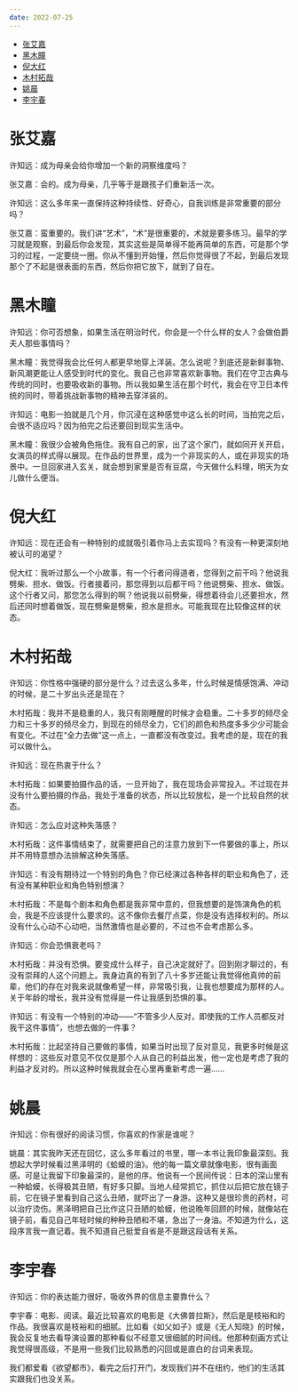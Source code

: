 ```yaml
---
date: 2022-07-25
---
```


- [张艾嘉](#%E5%BC%A0%E8%89%BE%E5%98%89)
- [黑木瞳](#%E9%BB%91%E6%9C%A8%E7%9E%B3)
- [倪大红](#%E5%80%AA%E5%A4%A7%E7%BA%A2)
- [木村拓哉](#%E6%9C%A8%E6%9D%91%E6%8B%93%E5%93%89)
- [姚晨](#%E5%A7%9A%E6%99%A8)
- [李宇春](#%E6%9D%8E%E5%AE%87%E6%98%A5)

# 张艾嘉

许知远：成为母亲会给你增加一个新的洞察维度吗？

张艾嘉：会的。成为母亲，几乎等于是跟孩子们重新活一次。

许知远：这么多年来一直保持这种持续性、好奇心，自我训练是非常重要的部分吗？

张艾嘉：蛮重要的。我们讲“艺术”，“术”是很重要的，术就是要多练习。最早的学习就是观察，到最后你会发现，其实这些是简单得不能再简单的东西，可是那个学习的过程，一定要绕一圈。你从不懂到开始懂，然后你觉得很了不起，到最后发现那个了不起是很表面的东西，然后你把它放下，就到了自在。

# 黑木瞳

许知远：你可否想象，如果生活在明治时代，你会是一个什么样的女人？会做伯爵夫人那些事情吗？

黑木瞳：我觉得我会比任何人都更早地穿上洋装。怎么说呢？到底还是新鲜事物、新风潮更能让人感受到时代的变化。我自己也非常喜欢新事物。我们在守卫古典与传统的同时，也要吸收新的事物。所以我如果生活在那个时代，我会在守卫日本传统的同时，带着挑战新事物的精神去穿洋装的。

许知远：电影一拍就是几个月，你沉浸在这种感觉中这么长的时间，当拍完之后，会很不适应吗？因为拍完之后还要回到现实生活中。

黑木瞳：我很少会被角色拖住。我有自己的家，出了这个家门，就如同开关开启，女演员的样式得以展现。在作品的世界里，成为一个非现实的人，或在非现实的场景中。一旦回家进入玄关，就会想到家里是否有豆腐，今天做什么料理，明天为女儿做什么便当。

# 倪大红

许知远：现在还会有一种特别的成就吸引着你马上去实现吗？有没有一种更深刻地被认可的渴望？

倪大红：我听过那么一个小故事，有一个行者问得道者，您得到之前干吗？他说我劈柴、担水、做饭。行者接着问，那您得到以后都干吗？他说劈柴、担水、做饭。这个行者又问，那您怎么得到的啊？他说我以前劈柴，得想着待会儿还要担水，然后还同时想着做饭，现在劈柴是劈柴，担水是担水。可能我现在比较像这样的状态。

# 木村拓哉

许知远：你性格中强硬的部分是什么？过去这么多年，什么时候是情感饱满、冲动的时候，是二十岁出头还是现在？

木村拓哉：我并不是稳重的人，我只有刚睡醒的时候才会稳重。二十多岁的倾尽全力和三十多岁的倾尽全力，到现在的倾尽全力，它们的颜色和热度多多少少可能会有变化。不过在“全力去做”这一点上，一直都没有改变过。我考虑的是，现在的我可以做什么。

许知远：现在热衷于什么？

木村拓哉：如果要拍摄作品的话，一旦开始了，我在现场会非常投入。不过现在并没有什么要拍摄的作品，我处于准备的状态，所以比较放松，是一个比较自然的状态。

许知远：怎么应对这种失落感？

木村拓哉：这件事情结束了，就需要把自己的注意力放到下一件要做的事上，所以并不用特意想办法排解这种失落感。

许知远：有没有期待过一个特别的角色？你已经演过各种各样的职业和角色了，还有没有某种职业和角色特别想演？

木村拓哉：不是每个剧本和角色都是我非常中意的，但我想要的是饰演角色的机会，我是不应该提什么要求的。这不像你去餐厅点菜，你是没有选择权利的。所以没有什么心动不心动吧，当然激情也是必要的，不过也不会考虑那么多。

许知远：你会恐惧衰老吗？

木村拓哉：并没有恐惧。要变成什么样子，自己决定就好了。回到刚才聊过的，有没有崇拜的人这个问题上。我身边真的有到了八十多岁还能让我觉得他真帅的前辈，他们的存在对我来说就像希望一样，非常吸引我，让我也想要成为那样的人。关于年龄的增长，我并没有觉得是一件让我感到恐惧的事。

许知远：有没有一个特别的冲动——“不管多少人反对，即使我的工作人员都反对我干这件事情”，也想去做的一件事？

木村拓哉：比起坚持自己要做的事情，如果当时出现了反对意见，我更多时候是这样想的：这些反对意见不仅仅是那个人从自己的利益出发，他一定也是考虑了我的利益才反对的。所以这种时候我就会在心里再重新考虑一遍……

# 姚晨

许知远：你有很好的阅读习惯，你喜欢的作家是谁呢？

姚晨：其实我昨天还在回忆，这么多年看过的书里，哪一本书让我印象最深刻。我想起大学时候看过黑泽明的《蛤蟆的油》。他的每一篇文章就像电影，很有画面感。可是让我留下印象最深的，是他的序。他说有一个民间传说：日本的深山里有一种蛤蟆，长得极其丑陋，有好多只脚。当地人经常抓它，抓住以后把它放在镜子前，它在镜子里看到自己这么丑陋，就吓出了一身游。这种又是很珍贵的药材，可以治疗烫伤。黑泽明把自己比作这只丑陋的蛤蟆，他说晚年回顾的时候，就像站在镜子前，看见自己年轻时候的种种丑陋和不堪，急出了一身油。不知道为什么，这段序言我一直记着。我不知道自己挺爱自省是不是跟这段话有关系。

# 李宇春

许知远：你的表达能力很好，吸收外界的信息主要靠什么？

李宇春：电影、阅读。最近比较喜欢的电影是《大佛普拉斯》，然后是是枝裕和的作品。我很喜欢是枝裕和的细腻。比如看《如父如子》或是《无人知晓》的时候，我会反复地去看导演设置的那种看似不经意又很细腻的时间线。他那种刻画方式让我觉得很高级，不是用一些我们比较熟悉的闪回或是直白的台词来表现。

我们都爱看《欲望都市》，看完之后打开门，发现我们并不在纽约，他们的生活其实跟我们也没关系。